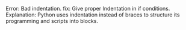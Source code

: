 Error: Bad indentation.
fix: Give proper Indentation in if conditions.
Explanation: Python uses indentation instead of braces to structure its programming and scripts into blocks. 